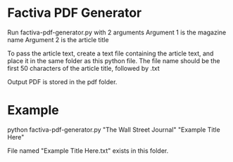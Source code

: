 # Factiva PDF Generator

Run factiva-pdf-generator.py with 2 arguments
Argument 1 is the magazine name
Argument 2 is the article title

To pass the article text, create a text file containing the article text, and place it in the same folder as this python file.
The file name should be the first 50 characters of the article title, followed by .txt

Output PDF is stored in the pdf folder.

# Example

python factiva-pdf-generator.py "The Wall Street Journal" "Example Title Here"

File named "Example Title Here.txt" exists in this folder.
